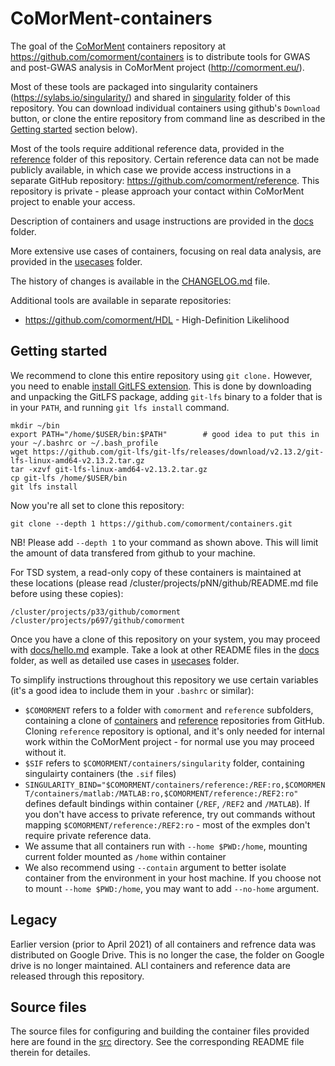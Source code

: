 # CoMorMent-containers

The goal of the [CoMorMent](https://www.comorment.uio.no) containers repository at <https://github.com/comorment/containers> is to distribute tools for GWAS and post-GWAS analysis in CoMorMent project (<http://comorment.eu/>).

Most of these tools are packaged into singularity containers (<https://sylabs.io/singularity/>) and shared in [singularity](https://github.com/comorment/containers/singularity) folder of this repository. You can download individual containers using github's ``Download`` button, or clone the entire repository from command line as described in the [Getting started](#getting-started) section below).

Most of the tools require additional reference data, provided in the [reference](https://github.com/comorment/containers/reference) folder of this repository.
Certain reference data can not be made publicly available, in which case we provide access instructions in a separate GitHub repository:
<https://github.com/comorment/reference>. This repository is private - please approach your contact within CoMorMent project to enable your access.

Description of containers and usage instructions are provided in the [docs](https://github.com/comorment/containers/docs) folder.

More extensive use cases of containers, focusing on real data analysis, are provided in the [usecases](https://github.com/comorment/containers/usecases) folder.

The history of changes is available in the [CHANGELOG.md](CHANGELOG.md) file.

Additional tools are available in separate repositories:

* <https://github.com/comorment/HDL> - High-Definition Likelihood

## Getting started

We recommend to clone this entire repository using ``git clone.``
However, you need to enable [install GitLFS extension](https://git-lfs.github.com/).
This is done by downloading and unpacking the GitLFS package, adding ``git-lfs`` binary to a folder that is in your ``PATH``, and running
``git lfs install`` command.

```
mkdir ~/bin
export PATH="/home/$USER/bin:$PATH"        # good idea to put this in your ~/.bashrc or ~/.bash_profile
wget https://github.com/git-lfs/git-lfs/releases/download/v2.13.2/git-lfs-linux-amd64-v2.13.2.tar.gz
tar -xzvf git-lfs-linux-amd64-v2.13.2.tar.gz
cp git-lfs /home/$USER/bin
git lfs install
```

Now you're all set to clone this repository:

```
git clone --depth 1 https://github.com/comorment/containers.git
```

NB! Please add ``--depth 1`` to your command as shown above. This will limit the amount of data transfered from github to your machine.

For TSD system, a read-only copy of these containers is maintained at these locations
(please read /cluster/projects/pNN/github/README.md file before using these copies):

```
/cluster/projects/p33/github/comorment
/cluster/projects/p697/github/comorment
```

Once you have a clone of this repository on your system, you may proceed with [docs/hello.md](docs/hello.md) example.
Take a look at other README files in the [docs](docs/README.md) folder, as well as detailed use cases in [usecases](usecases/README.md) folder.

To simplify instructions throughout this repository we use certain variables (it's a good idea to include them in your ``.bashrc`` or similar):

* ``$COMORMENT`` refers to a folder with ``comorment`` and ``reference`` subfolders, containing a clone of [containers](https://github.com/comorment/containers) and [reference](https://github.com/comorment/reference) repositories from GitHub. Cloning ``reference`` repository is optional, and it's only needed for internal work within the CoMorMent project - for normal use you may proceed without it.
* ``$SIF`` refers to ``$COMORMENT/containers/singularity`` folder, containing singulairty containers (the ``.sif`` files)
* ``SINGULARITY_BIND="$COMORMENT/containers/reference:/REF:ro,$COMORMENT/containers/matlab:/MATLAB:ro,$COMORMENT/reference:/REF2:ro"`` defines default bindings within container (``/REF``, ``/REF2`` and ``/MATLAB``). If you don't have access to private reference, try out commands without mapping ``$COMORMENT/reference:/REF2:ro`` - most of the exmples don't require private reference data.
* We assume that all containers run with ``--home $PWD:/home``, mounting current folder mounted as ``/home`` within container
* We also recommend using ``--contain`` argument to better isolate container from the environment in your host machine. If you choose not to mount ``--home $PWD:/home``, you may want to add ``--no-home`` argument.

## Legacy

Earlier version (prior to April 2021) of all containers and refrence data was distributed on Google Drive. This is no longer the case, the folder on Google drive is no longer maintained. ALl containers and reference data are released through this repository.

## Source files

The source files for configuring and building the container files provided here are found in the [src](https://github.com/comorment/containers/src) directory.
See the corresponding README file therein for detailes.
